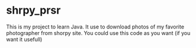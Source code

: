 # shrpy_prsr
This is my project to learn Java. It use to download photos of my favorite photographer from shorpy site.
You could use this code as you want (if you want it usefull)
